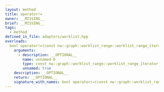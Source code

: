 ```yaml
---
layout: method
title: operator!=
owner: __MISSING__
brief: __MISSING__
tags:
  - method
defined_in_file: adaptors/worklist.hpp
overloads:
  bool operator!=(const nw::graph::worklist_range::worklist_range_iterator::end_sentinel_type &) const:
    arguments:
      - description: __OPTIONAL__
        name: unnamed-0
        type: const nw::graph::worklist_range::worklist_range_iterator::end_sentinel_type &
        unnamed: true
    description: __OPTIONAL__
    return: __OPTIONAL__
    signature_with_names: bool operator!=(const nw::graph::worklist_range::worklist_range_iterator::end_sentinel_type &) const
---
```


